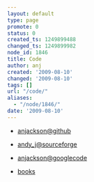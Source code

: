 ```yaml
---
layout: default
type: page
promote: 0
status: 0
created_ts: 1249899488
changed_ts: 1249899982
node_id: 1846
title: Code
author: anj
created: '2009-08-10'
changed: '2009-08-10'
tags: []
url: "/code/"
aliases:
  - "/node/1846/"
date: '2009-08-10'
---
```

* [anjackson@github](http://github.com/anjackson)
* [andy_j@sourceforge](http://sourceforge.net/users/andy_j)
* [anjackson@googlecode](http://code.google.com/u/anjackson/)

* [books](/book)
